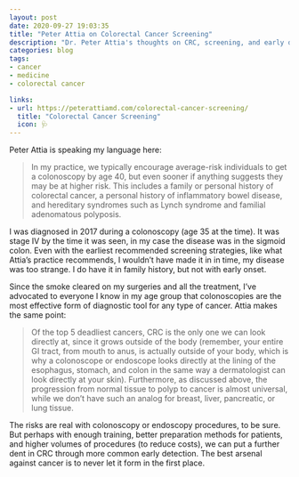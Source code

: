 ```yaml
---
layout: post
date: 2020-09-27 19:03:35
title: "Peter Attia on Colorectal Cancer Screening"
description: "Dr. Peter Attia's thoughts on CRC, screening, and early detection."
categories: blog
tags:
- cancer
- medicine
- colorectal cancer

links:
- url: https://peterattiamd.com/colorectal-cancer-screening/
  title: "Colorectal Cancer Screening"
  icon: 🩺
---
```


Peter Attia is speaking my language here:

> In my practice, we typically encourage average-risk individuals to get a colonoscopy by age 40, but even sooner if anything suggests they may be at higher risk. This includes a family or personal history of colorectal cancer, a personal history of inflammatory bowel disease, and hereditary syndromes such as Lynch syndrome and familial adenomatous polyposis.

I was diagnosed in 2017 during a colonoscopy (age 35 at the time). It was stage IV by the time it was seen, in my case the disease was in the sigmoid colon. Even with the earliest recommended screening strategies, like what Attia’s practice recommends, I wouldn’t have made it in in time, my disease was too strange. I do have it in family history, but not with early onset.

Since the smoke cleared on my surgeries and all the treatment, I’ve advocated to everyone I know in my age group that colonoscopies are the most effective form of diagnostic tool for any type of cancer. Attia makes the same point:

> Of the top 5 deadliest cancers, CRC is the only one we can look directly at, since it grows outside of the body (remember, your entire GI tract, from mouth to anus, is actually outside of your body, which is why a colonoscope or endoscope looks directly at the lining of the esophagus, stomach, and colon in the same way a dermatologist can look directly at your skin). Furthermore, as discussed above, the progression from normal tissue to polyp to cancer is almost universal, while we don’t have such an analog for breast, liver, pancreatic, or lung tissue.

The risks are real with colonoscopy or endoscopy procedures, to be sure. But perhaps with enough training, better preparation methods for patients, and higher volumes of procedures (to reduce costs), we can put a further dent in CRC through more common early detection. The best arsenal against cancer is to never let it form in the first place.
